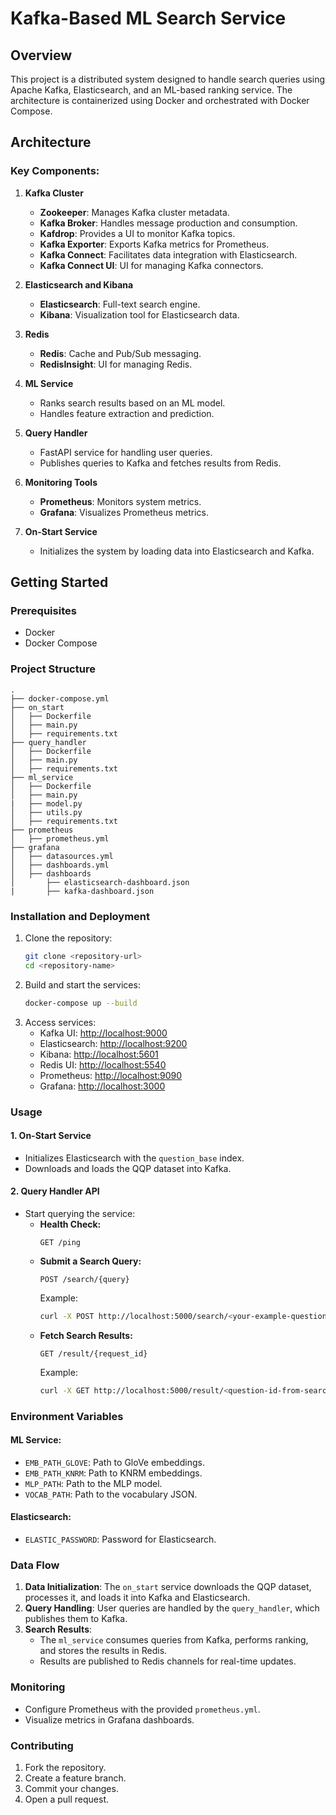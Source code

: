 # Kafka-Based ML Search Service

## Overview
This project is a distributed system designed to handle search queries using Apache Kafka, Elasticsearch, and an ML-based ranking service. The architecture is containerized using Docker and orchestrated with Docker Compose.

## Architecture
### Key Components:
1. **Kafka Cluster**
    - **Zookeeper**: Manages Kafka cluster metadata.
    - **Kafka Broker**: Handles message production and consumption.
    - **Kafdrop**: Provides a UI to monitor Kafka topics.
    - **Kafka Exporter**: Exports Kafka metrics for Prometheus.
    - **Kafka Connect**: Facilitates data integration with Elasticsearch.
    - **Kafka Connect UI**: UI for managing Kafka connectors.

2. **Elasticsearch and Kibana**
    - **Elasticsearch**: Full-text search engine.
    - **Kibana**: Visualization tool for Elasticsearch data.

3. **Redis**
    - **Redis**: Cache and Pub/Sub messaging.
    - **RedisInsight**: UI for managing Redis.

4. **ML Service**
    - Ranks search results based on an ML model.
    - Handles feature extraction and prediction.

5. **Query Handler**
    - FastAPI service for handling user queries.
    - Publishes queries to Kafka and fetches results from Redis.

6. **Monitoring Tools**
    - **Prometheus**: Monitors system metrics.
    - **Grafana**: Visualizes Prometheus metrics.

7. **On-Start Service**
    - Initializes the system by loading data into Elasticsearch and Kafka.

## Getting Started

### Prerequisites
- Docker
- Docker Compose

### Project Structure
```
.
├── docker-compose.yml
├── on_start
│   ├── Dockerfile
│   ├── main.py
│   ├── requirements.txt
├── query_handler
│   ├── Dockerfile
│   ├── main.py
│   ├── requirements.txt
├── ml_service
│   ├── Dockerfile
│   ├── main.py
|   ├── model.py
│   ├── utils.py
│   ├── requirements.txt
├── prometheus
│   ├── prometheus.yml
├── grafana
│   ├── datasources.yml
│   ├── dashboards.yml
│   ├── dashboards
│       ├── elasticsearch-dashboard.json
|       ├── kafka-dashboard.json
```

### Installation and Deployment
1. Clone the repository:
    ```bash
    git clone <repository-url>
    cd <repository-name>
    ```
2. Build and start the services:
    ```bash
    docker-compose up --build
    ```
3. Access services:
    - Kafka UI: [http://localhost:9000](http://localhost:9000)
    - Elasticsearch: [http://localhost:9200](http://localhost:9200)
    - Kibana: [http://localhost:5601](http://localhost:5601)
    - Redis UI: [http://localhost:5540](http://localhost:5540)
    - Prometheus: [http://localhost:9090](http://localhost:9090)
    - Grafana: [http://localhost:3000](http://localhost:3000)

### Usage

#### 1. On-Start Service
- Initializes Elasticsearch with the `question_base` index.
- Downloads and loads the QQP dataset into Kafka.

#### 2. Query Handler API
- Start querying the service:
    - **Health Check:**
      ```
      GET /ping
      ```
    - **Submit a Search Query:**
      ```
      POST /search/{query}
      ```
      Example:
      ```bash
      curl -X POST http://localhost:5000/search/<your-example-question>
      ```
    - **Fetch Search Results:**
      ```
      GET /result/{request_id}
      ```
      Example:
      ```bash
      curl -X GET http://localhost:5000/result/<question-id-from-search-request>?query=<your-example-question>
      ```

### Environment Variables

#### ML Service:
- `EMB_PATH_GLOVE`: Path to GloVe embeddings.
- `EMB_PATH_KNRM`: Path to KNRM embeddings.
- `MLP_PATH`: Path to the MLP model.
- `VOCAB_PATH`: Path to the vocabulary JSON.

#### Elasticsearch:
- `ELASTIC_PASSWORD`: Password for Elasticsearch.

### Data Flow
1. **Data Initialization**: The `on_start` service downloads the QQP dataset, processes it, and loads it into Kafka and Elasticsearch.
2. **Query Handling**: User queries are handled by the `query_handler`, which publishes them to Kafka.
3. **Search Results**:
    - The `ml_service` consumes queries from Kafka, performs ranking, and stores the results in Redis.
    - Results are published to Redis channels for real-time updates.

### Monitoring
- Configure Prometheus with the provided `prometheus.yml`.
- Visualize metrics in Grafana dashboards.

### Contributing
1. Fork the repository.
2. Create a feature branch.
3. Commit your changes.
4. Open a pull request.

